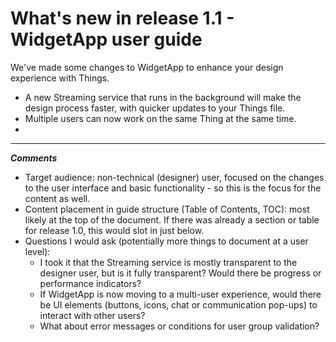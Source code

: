 # What's new in release 1.1 - WidgetApp user guide
We've made some changes to WidgetApp to enhance your design experience with Things.
- A new Streaming service that runs in the background will make the design process faster, with quicker updates to your Things file.
- Multiple users can now work on the same Thing at the same time.
- 


---
***Comments***
- Target audience: non-technical (designer) user, focused on the changes to the user interface and basic functionality - so this is the focus for the content as well.
- Content placement in guide structure (Table of Contents, TOC): most likely at the top of the document. If there was already a section or table for release 1.0, this would slot in just below.
- Questions I would ask (potentially more things to document at a user level):
  - I took it that the Streaming service is mostly transparent to the designer user, but is it fully transparent? Would there be progress or performance indicators?
  - If WidgetApp is now moving to a multi-user experience, would there be UI elements (buttons, icons, chat or communication pop-ups) to interact with other users?
  - What about error messages or conditions for user group validation?
